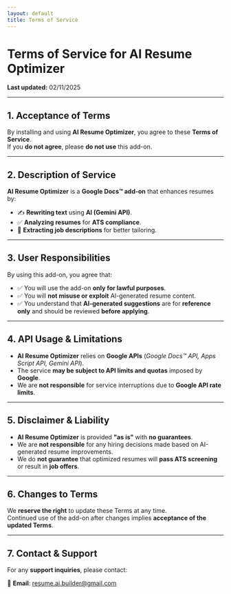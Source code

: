 ```yaml
---
layout: default
title: Terms of Service
---
```


# Terms of Service for AI Resume Optimizer

**Last updated:** 02/11/2025

---

## 1. Acceptance of Terms
By installing and using **AI Resume Optimizer**, you agree to these **Terms of Service**.  
If you **do not agree**, please **do not use** this add-on.

---

## 2. Description of Service
**AI Resume Optimizer** is a **Google Docs™ add-on** that enhances resumes by:

- ✍️ **Rewriting text** using **AI (Gemini API)**.
- ✅ **Analyzing resumes** for **ATS compliance**.
- 📄 **Extracting job descriptions** for better tailoring.

---

## 3. User Responsibilities
By using this add-on, you agree that:

- ✅ You will use the add-on **only for lawful purposes**.
- ✅ You will **not misuse or exploit** AI-generated resume content.
- ✅ You understand that **AI-generated suggestions** are for **reference only** and should be reviewed **before applying**.

---

## 4. API Usage & Limitations
- **AI Resume Optimizer** relies on **Google APIs** (*Google Docs™ API, Apps Script API, Gemini API*).
- The service **may be subject to API limits and quotas** imposed by **Google**.
- We are **not responsible** for service interruptions due to **Google API rate limits**.

---

## 5. Disclaimer & Liability
- **AI Resume Optimizer** is provided **"as is"** with **no guarantees**.
- We are **not responsible** for any hiring decisions made based on AI-generated resume improvements.
- We do **not guarantee** that optimized resumes will **pass ATS screening** or result in **job offers**.

---

## 6. Changes to Terms
We **reserve the right** to update these Terms at any time.  
Continued use of the add-on after changes implies **acceptance of the updated Terms**.

---

## 7. Contact & Support
For any **support inquiries**, please contact:

📩 **Email**: [resume.ai.builder@gmail.com](mailto:resume.ai.builder@gmail.com)
